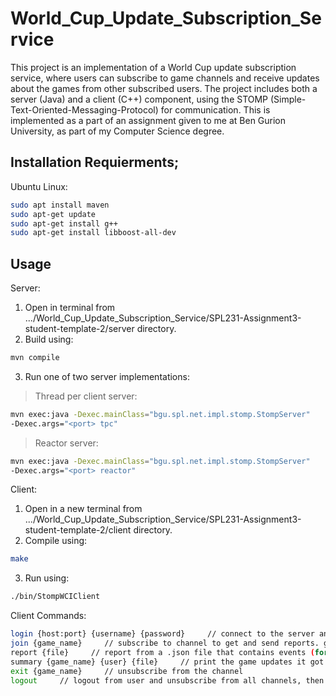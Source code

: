 # World_Cup_Update_Subscription_Service
This project is an implementation of a World Cup update subscription service, where users can subscribe to game channels and receive updates about the games from other subscribed users. The project includes both a server (Java) and a client (C++) component, using the STOMP (Simple-Text-Oriented-Messaging-Protocol) for communication.
This is implemented as a part of an assignment given to me at Ben Gurion University, as part of my Computer Science degree.

## Installation Requierments;
Ubuntu Linux:

```bash
sudo apt install maven
sudo apt-get update
sudo apt-get install g++
sudo apt-get install libboost-all-dev
```

## Usage
Server:
1. Open in terminal from .../World_Cup_Update_Subscription_Service/SPL231-Assignment3-student-template-2/server directory.
2. Build using:
```bash
mvn compile
```
3. Run one of two server implementations:
> Thread per client server:
```bash
mvn exec:java -Dexec.mainClass="bgu.spl.net.impl.stomp.StompServer"
-Dexec.args="<port> tpc"
```
> Reactor server:
```bash
mvn exec:java -Dexec.mainClass="bgu.spl.net.impl.stomp.StompServer"
-Dexec.args="<port> reactor"
```

Client:
1. Open in a new terminal from .../World_Cup_Update_Subscription_Service/SPL231-Assignment3-student-template-2/client directory.
2. Compile using:
```bash
make
```
3. Run using:
```bash
./bin/StompWCIClient
```

Client Commands:
```bash
login {host:port} {username} {password}     // connect to the server and log in as a new or existing user.
join {game_name}     // subscribe to channel to get and send reports. game_name format: <team1>_<team2>
report {file}     // report from a .json file that contains events (for example client/data/events1.json)
summary {game_name} {user} {file}     // print the game updates it got from {user} for {game_name} into the provided {file}
exit {game_name}     // unsubscribe from the channel
logout     // logout from user and unsubscribe from all channels, then close connection from server.
```
